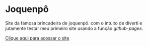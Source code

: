 # Joquenpô
 Site da famosa brincadeira de joquenpô.
 com o intuito de diverti e jutamente testar meu primeiro site usando a função *github-pages*.
 
 [Clique aqui para acessar o site](https://renanvictoralvesviana.github.io/Joquenpo/)
